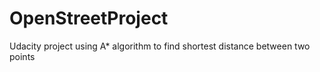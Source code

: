 # OpenStreetProject
Udacity project using A* algorithm to find shortest distance between two points
